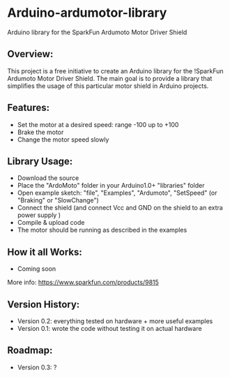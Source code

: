 Arduino-ardumotor-library
=========================

Arduino library for the SparkFun Ardumoto Motor Driver Shield

Overview:
---------

This project is a free initiative to create an Arduino library for the !SparkFun Ardumoto Motor Driver Shield. 
The main goal is to provide a library that simplifies the usage of this particular motor shield in Arduino projects.

Features:
---------
  * Set the motor at a desired speed: range -100 up to +100
  * Brake the motor
  * Change the motor speed slowly

Library Usage:
--------------
  * Download the source
  * Place the "ArdoMoto" folder in your Arduino1.0+ "libraries" folder
  * Open example sketch: "file", "Examples", "Ardumoto", "SetSpeed" (or "Braking" or "SlowChange")
  * Connect the shield (and connect Vcc and GND on the shield to an extra power supply )
  * Compile & upload code
  * The motor should be running as described in the examples
  
How it all Works:
-----------------
  * Coming soon

More info: https://www.sparkfun.com/products/9815

Version History:
----------------
  * Version 0.2: everything tested on hardware + more useful examples
  * Version 0.1: wrote the code without testing it on actual hardware   

Roadmap:
--------
 * Version 0.3: ?                                           
